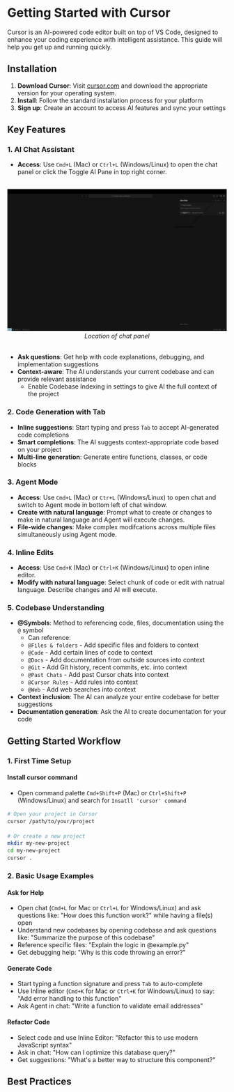 # Getting Started with Cursor

Cursor is an AI-powered code editor built on top of VS Code, designed to enhance your coding experience with intelligent assistance. This guide will help you get up and running quickly.

## Installation

1. **Download Cursor**: Visit [cursor.com](https://cursor.com) and download the appropriate version for your operating system.
2. **Install**: Follow the standard installation process for your platform
3. **Sign up**: Create an account to access AI features and sync your settings

## Key Features

### 1. AI Chat Assistant
- **Access**: Use `Cmd+L` (Mac) or `Ctrl+L` (Windows/Linux) to open the chat panel or click the Toggle AI Pane in top right corner. <br/><br/>
<div align="center">
    <img src="assets/ai_pane2.svg" height=""><br/>
    <em>Location of chat panel</em> <br/><br/>
</div>

- **Ask questions**: Get help with code explanations, debugging, and implementation suggestions
- **Context-aware**: The AI understands your current codebase and can provide relevant assistance
    - Enable Codebase Indexing in settings to give AI the full context of the project

### 2. Code Generation with Tab
- **Inline suggestions**: Start typing and press `Tab` to accept AI-generated code completions
- **Smart completions**: The AI suggests context-appropriate code based on your project
- **Multi-line generation**: Generate entire functions, classes, or code blocks


### 3. Agent Mode
- **Access**: Use `Cmd+L` (Mac) or `Ctr+L` (Windows/Linux) to open chat and switch to Agent mode in bottom left of chat window.
- **Create with natural language**: Prompt what to create or changes to make in natural language and Agent will execute changes.
- **File-wide changes**: Make complex modifcations across multiple files simultaneously using Agent mode.

### 4. Inline Edits
- **Access**: Use `Cmd+K` (Mac) or `Ctrl+K` (Windows/Linux) to open inline editor.
- **Modify with natural language**: Select chunk of code or edit with natrual language. Describe changes and AI will execute.


### 5. Codebase Understanding
- **@Symbols**: Method to referencing code, files, documentation using the `@` symbol
    - Can reference:
    - `@Files & folders` - Add specific files and folders to context
    - `@Code` -  Add certain lines of code to context
    - `@Docs` - Add documentation from outside sources into context
    - `@Git` - Add Git history, recent commits, etc. into context
    - `@Past Chats` - Add past Cursor chats into context
    - `@Cursor Rules` - Add rules into context
    - `@Web` - Add web searches into context
- **Context inclusion**: The AI can analyze your entire codebase for better suggestions
- **Documentation generation**: Ask the AI to create documentation for your code

## Getting Started Workflow

### 1. First Time Setup
#### Install cursor command
 - Open command palette `Cmd+Shift+P` (Mac) or `Ctrl+Shift+P` (Windows/Linux) and search for `Insatll 'cursor' command`
```bash
# Open your project in Cursor
cursor /path/to/your/project

# Or create a new project
mkdir my-new-project
cd my-new-project
cursor .
```

### 2. Basic Usage Examples

#### Ask for Help
- Open chat (`Cmd+L` for Mac or `Ctrl+L` for Windows/Linux) and ask questions like: "How does this function work?" while having a file(s) open
-  Understand new codebases by opening codebase and ask questions like: "Summarize the purpose of this codebase"
- Reference specific files: "Explain the logic in @example.py"
- Get debugging help: "Why is this code throwing an error?"

#### Generate Code
- Start typing a function signature and press `Tab` to auto-complete
- Use Inline editor (`Cmd+K` for Mac or `Ctrl+K` for Windows/Linux) to say: "Add error handling to this function"
- Ask Agent in chat: "Write a function to validate email addresses"

#### Refactor Code
- Select code and use Inline Editor: "Refactor this to use modern JavaScript syntax"
- Ask in chat: "How can I optimize this database query?"
- Get suggestions: "What's a better way to structure this component?"

## Best Practices
